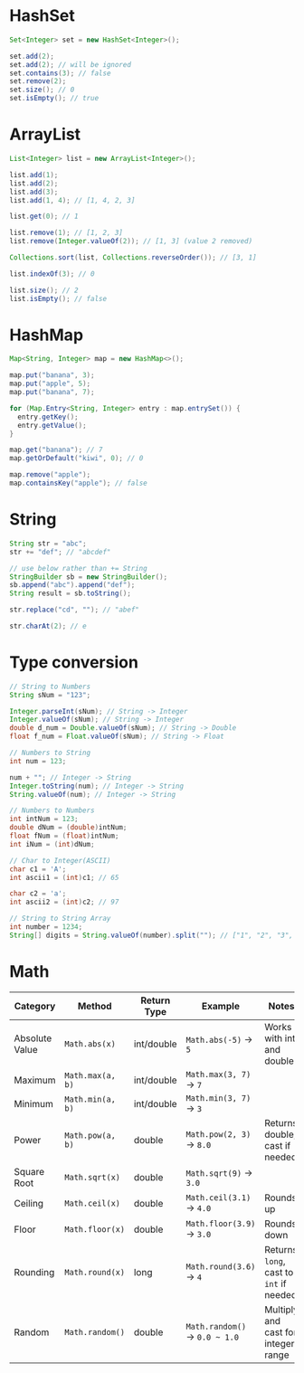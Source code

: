 # HashSet
```java
Set<Integer> set = new HashSet<Integer>();

set.add(2);
set.add(2); // will be ignored
set.contains(3); // false
set.remove(2);
set.size(); // 0
set.isEmpty(); // true
```

# ArrayList
```java
List<Integer> list = new ArrayList<Integer>();

list.add(1);
list.add(2);
list.add(3);
list.add(1, 4); // [1, 4, 2, 3]

list.get(0); // 1

list.remove(1); // [1, 2, 3]
list.remove(Integer.valueOf(2)); // [1, 3] (value 2 removed)

Collections.sort(list, Collections.reverseOrder()); // [3, 1]

list.indexOf(3); // 0

list.size(); // 2
list.isEmpty(); // false
```

# HashMap
```java
Map<String, Integer> map = new HashMap<>();

map.put("banana", 3);
map.put("apple", 5);
map.put("banana", 7);

for (Map.Entry<String, Integer> entry : map.entrySet()) {
  entry.getKey();
  entry.getValue();
}

map.get("banana"); // 7
map.getOrDefault("kiwi", 0); // 0

map.remove("apple");
map.containsKey("apple"); // false
```

# String
```java
String str = "abc";
str += "def"; // "abcdef"

// use below rather than += String
StringBuilder sb = new StringBuilder();
sb.append("abc").append("def");
String result = sb.toString();

str.replace("cd", ""); // "abef"

str.charAt(2); // e
```

# Type conversion
```java
// String to Numbers
String sNum = "123";

Integer.parseInt(sNum); // String -> Integer
Integer.valueOf(sNum); // String -> Integer
double d_num = Double.valueOf(sNum); // String -> Double
float f_num = Float.valueOf(sNum); // String -> Float
```

```java
// Numbers to String
int num = 123;

num + ""; // Integer -> String
Integer.toString(num); // Integer -> String
String.valueOf(num); // Integer -> String
```

```java
// Numbers to Numbers
int intNum = 123;
double dNum = (double)intNum;
float fNum = (float)intNum;
int iNum = (int)dNum;
```

```java
// Char to Integer(ASCII)
char c1 = 'A';
int ascii1 = (int)c1; // 65

char c2 = 'a';
int ascii2 = (int)c2; // 97
```

```java
// String to String Array
int number = 1234;
String[] digits = String.valueOf(number).split(""); // ["1", "2", "3", "4"]
```

# Math
| Category       | Method           | Return Type | Example                       | Notes                                   |
| -------------- | ---------------- | ----------- | ----------------------------- | --------------------------------------- |
| Absolute Value | `Math.abs(x)`    | int/double  | `Math.abs(-5)` → `5`          | Works with int and double               |
| Maximum        | `Math.max(a, b)` | int/double  | `Math.max(3, 7)` → `7`        |                                         |
| Minimum        | `Math.min(a, b)` | int/double  | `Math.min(3, 7)` → `3`        |                                         |
| Power          | `Math.pow(a, b)` | double      | `Math.pow(2, 3)` → `8.0`      | Returns double, cast if needed          |
| Square Root    | `Math.sqrt(x)`   | double      | `Math.sqrt(9)` → `3.0`        |                                         |
| Ceiling        | `Math.ceil(x)`   | double      | `Math.ceil(3.1)` → `4.0`      | Rounds up                               |
| Floor          | `Math.floor(x)`  | double      | `Math.floor(3.9)` → `3.0`     | Rounds down                             |
| Rounding       | `Math.round(x)`  | long        | `Math.round(3.6)` → `4`       | Returns `long`, cast to `int` if needed |
| Random         | `Math.random()`  | double      | `Math.random()` → `0.0 ~ 1.0` | Multiply and cast for integer range     |

